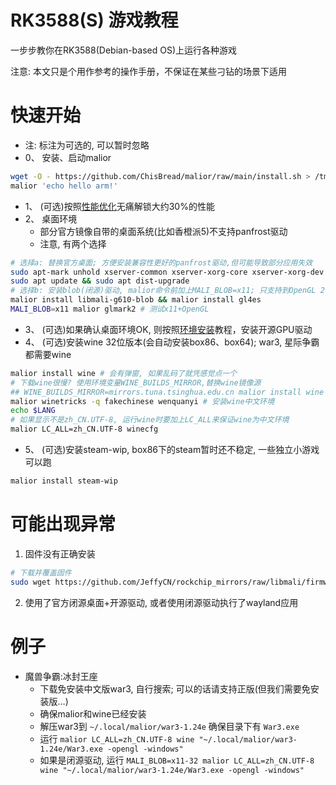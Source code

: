 # RK3588(S) 游戏教程

一步步教你在RK3588(Debian-based OS)上运行各种游戏

注意: 本文只是个用作参考的操作手册，不保证在某些刁钻的场景下适用

# 快速开始
- 注: 标注为可选的, 可以暂时忽略
- 0、 安装、启动malior
```bash
wget -O - https://github.com/ChisBread/malior/raw/main/install.sh > /tmp/malior-install.sh && bash /tmp/malior-install.sh  && rm /tmp/malior-install.sh
malior 'echo hello arm!'
```
- 1、 (可选)按照[性能优化](./rk3588-enhance/README.md)无痛解锁大约30%的性能
- 2、 桌面环境
  - 部分官方镜像自带的桌面系统(比如香橙派5)不支持panfrost驱动
  - 注意, 有两个选择
```bash
# 选择a: 替换官方桌面; 方便安装兼容性更好的panfrost驱动,但可能导致部分应用失效
sudo apt-mark unhold xserver-common xserver-xorg-core xserver-xorg-dev xserver-xorg-legacy
sudo apt update && sudo apt dist-upgrade
# 选择b: 安装blob(闭源)驱动, malior命令前加上MALI_BLOB=x11; 只支持到OpenGL 2.1, 并且只支持x11应用, 不支持wayland
malior install libmali-g610-blob && malior install gl4es
MALI_BLOB=x11 malior glmark2 # 测试x11+OpenGL
```
- 3、 (可选)如果确认桌面环境OK, 则按照[环境安装](./gpu-envs.md)教程，安装开源GPU驱动
- 4、 (可选)安装wine 32位版本(会自动安装box86、box64); war3, 星际争霸 都需要wine
```bash
malior install wine # 会有弹窗, 如果乱码了就凭感觉点一个
# 下载wine很慢? 使用环境变量WINE_BUILDS_MIRROR,替换wine镜像源
## WINE_BUILDS_MIRROR=mirrors.tuna.tsinghua.edu.cn malior install wine
malior winetricks -q fakechinese wenquanyi # 安装wine中文环境
echo $LANG 
# 如果显示不是zh_CN.UTF-8, 运行wine时要加上LC_ALL来保证wine为中文环境
malior LC_ALL=zh_CN.UTF-8 winecfg
```
- 5、 (可选)安装steam-wip, box86下的steam暂时还不稳定, 一些独立小游戏可以跑
```bash
malior install steam-wip
```
# 可能出现异常
1. 固件没有正确安装
```bash
# 下载并覆盖固件
sudo wget https://github.com/JeffyCN/rockchip_mirrors/raw/libmali/firmware/g610/mali_csffw.bin -O /lib/firmware/mali_csffw.bin
```
2. 使用了官方闭源桌面+开源驱动, 或者使用闭源驱动执行了wayland应用
# 例子
- 魔兽争霸:冰封王座
  - 下载免安装中文版war3, 自行搜索; 可以的话请支持正版(但我们需要免安装版…)
  - 确保malior和wine已经安装
  - 解压war3到 `~/.local/malior/war3-1.24e` 确保目录下有 `War3.exe`
  - 运行 `malior LC_ALL=zh_CN.UTF-8 wine "~/.local/malior/war3-1.24e/War3.exe -opengl -windows"`
  - 如果是闭源驱动, 运行 `MALI_BLOB=x11-32 malior LC_ALL=zh_CN.UTF-8 wine "~/.local/malior/war3-1.24e/War3.exe -opengl -windows"`
